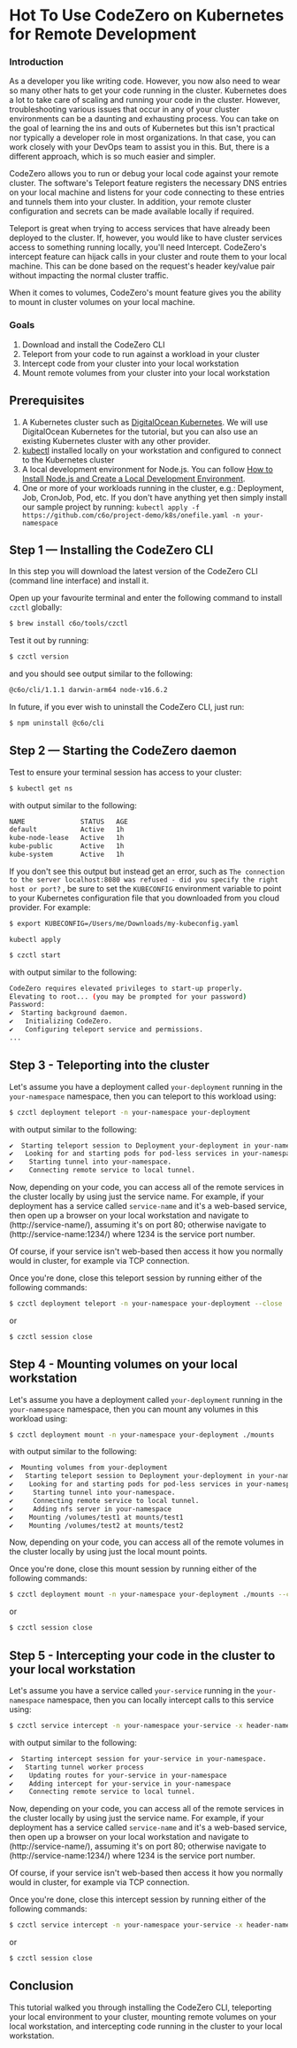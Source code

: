 # Hot To Use CodeZero on Kubernetes for Remote Development

### Introduction
As a developer you like writing code. However, you now also need to wear so many other hats to get your code running in the cluster. Kubernetes does a lot to take care of scaling and running your code in the cluster. However, troubleshooting various issues that occur in any of your cluster environments can be a daunting and exhausting process. You can take on the goal of learning the ins and outs of Kubernetes but this isn't practical nor typically a developer role in most organizations. In that case, you can work closely with your DevOps team to assist you in this. But, there is a different approach, which is so much easier and simpler.

CodeZero allows you to run or debug your local code against your remote cluster. The software's Teleport feature registers the necessary DNS entries on your local machine and listens for your code connecting to these entries and tunnels them into your cluster. In addition, your remote cluster configuration and secrets can be made available locally if required.

Teleport is great when trying to access services that have already been deployed to the cluster. If, however, you would like to have cluster services access to something running locally, you'll need Intercept. CodeZero's intercept feature can hijack calls in your cluster and route them to your local machine. This can be done based on the request's header key/value pair without impacting the normal cluster traffic.

When it comes to volumes, CodeZero's mount feature gives you the ability to mount in cluster volumes on your local machine.


### Goals
1. Download and install the CodeZero CLI
1. Teleport from your code to run against a workload in your cluster
1. Intercept code from your cluster into your local workstation
1. Mount remote volumes from your cluster into your local workstation

## Prerequisites
1. A Kubernetes cluster such as [DigitalOcean Kubernetes](https://www.digitalocean.com/products/kubernetes/). We will use DigitalOcean Kubernetes for the tutorial, but you can also use an existing Kubernetes cluster with any other provider.
1. [kubectl](https://kubernetes.io/docs/tasks/tools/}) installed locally on your workstation and configured to connect to the Kubernetes cluster
1. A local development environment for Node.js. You can follow [How to Install Node.js and Create a Local Development Environment](https://www.digitalocean.com/community/tutorial_series/how-to-install-node-js-and-create-a-local-development-environment).
1. One or more of your workloads running in the cluster, e.g.: Deployment, Job, CronJob, Pod, etc.  If you don't have anything yet then simply install our sample project by running: `kubectl apply -f https://github.com/c6o/project-demo/k8s/onefile.yaml -n your-namespace`

## Step 1 — Installing the CodeZero CLI

In this step you will download the latest version of the CodeZero CLI (command line interface) and install it.

Open up your favourite terminal and enter the following command to install `czctl` globally:
```bash
$ brew install c6o/tools/czctl
```

Test it out by running:
```bash
$ czctl version
```
and you should see output similar to the following:
```bash
@c6o/cli/1.1.1 darwin-arm64 node-v16.6.2
```

In future, if you ever wish to uninstall the CodeZero CLI, just run:
```bash
$ npm uninstall @c6o/cli
```

## Step 2 — Starting the CodeZero daemon

Test to ensure your terminal session has access to your cluster:
```bash
$ kubectl get ns
```
with output similar to the following:
```bash
NAME              STATUS   AGE
default           Active   1h
kube-node-lease   Active   1h
kube-public       Active   1h
kube-system       Active   1h
```
If you don't see this output but instead get an error, such as `The connection to the server localhost:8080 was refused - did you specify the right host or port?` , be sure to set the `KUBECONFIG` environment variable to point to your Kubernetes configuration file that you downloaded from you cloud provider.  For example:
```bash
$ export KUBECONFIG=/Users/me/Downloads/my-kubeconfig.yaml
```

`kubectl apply `

```bash
$ czctl start
```
with output similar to the following:
```bash
CodeZero requires elevated privileges to start-up properly.
Elevating to root... (you may be prompted for your password)
Password:
✔  Starting background daemon.                                           Done
✔   Initializing CodeZero.                                               Done
✔   Configuring teleport service and permissions.                        Done
...
```

## Step 3 - Teleporting into the cluster

Let's assume you have a deployment called `your-deployment` running in the `your-namespace` namespace, then you can teleport to this workload using:
```bash
$ czctl deployment teleport -n your-namespace your-deployment
```
with output similar to the following:
```bash
✔  Starting teleport session to Deployment your-deployment in your-namespace.   Done
✔   Looking for and starting pods for pod-less services in your-namespace.      Done
✔    Starting tunnel into your-namespace.                                       Done
✔    Connecting remote service to local tunnel.                                 Done
```

Now, depending on your code, you can access all of the remote services in the cluster locally by using just the service name.  For example, if your deployment has a service called `service-name` and it's a web-based service, then open up a browser on your local workstation and navigate to (http://service-name/), assuming it's on port 80; otherwise navigate to (http://service-name:1234/) where 1234 is the service port number.

Of course, if your service isn't web-based then access it how you normally would in cluster, for example via TCP connection.

Once you're done, close this teleport session by running either of the following commands:
```bash
$ czctl deployment teleport -n your-namespace your-deployment --close
```
or
```bash
$ czctl session close
```

## Step 4 - Mounting volumes on your local workstation

Let's assume you have a deployment called `your-deployment` running in the `your-namespace` namespace, then you can mount any volumes in this workload using:
```bash
$ czctl deployment mount -n your-namespace your-deployment ./mounts
```
with output similar to the following:
```bash
✔  Mounting volumes from your-deployment                                        Done
✔   Starting teleport session to Deployment your-deployment in your-namespace.  Done
✔    Looking for and starting pods for pod-less services in your-namespace.     Done
✔     Starting tunnel into your-namespace.                                      Done
✔     Connecting remote service to local tunnel.                                Done
✔     Adding nfs server in your-namespace                                       Done
✔    Mounting /volumes/test1 at mounts/test1                                    Done
✔    Mounting /volumes/test2 at mounts/test2                                    Done
```

Now, depending on your code, you can access all of the remote volumes in the cluster locally by using just the local mount points.

Once you're done, close this mount session by running either of the following commands:
```bash
$ czctl deployment mount -n your-namespace your-deployment ./mounts --close
```
or
```bash
$ czctl session close
```

## Step 5 - Intercepting your code in the cluster to your local workstation

Let's assume you have a service called `your-service` running in the `your-namespace` namespace, then you can locally intercept calls to this service using:
```bash
$ czctl service intercept -n your-namespace your-service -x header-name:header-value
```
with output similar to the following:
```bash
✔  Starting intercept session for your-service in your-namespace.            Done
✔   Starting tunnel worker process                                           Done
✔    Updating routes for your-service in your-namespace                      Done
✔    Adding intercept for your-service in your-namespace                     Done
✔    Connecting remote service to local tunnel.                              Done
```

Now, depending on your code, you can access all of the remote services in the cluster locally by using just the service name.  For example, if your deployment has a service called `service-name` and it's a web-based service, then open up a browser on your local workstation and navigate to (http://service-name/), assuming it's on port 80; otherwise navigate to (http://service-name:1234/) where 1234 is the service port number.

Of course, if your service isn't web-based then access it how you normally would in cluster, for example via TCP connection.

Once you're done, close this intercept session by running either of the following commands:
```bash
$ czctl service intercept -n your-namespace your-service -x header-name:header-value --close
```
or
```bash
$ czctl session close
```

## Conclusion

This tutorial walked you through installing the CodeZero CLI, teleporting your local environment to your cluster, mounting remote volumes on your local workstation, and intercepting code running in the cluster to your local workstation.